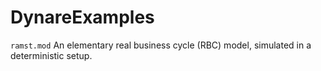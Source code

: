 # DynareExamples

`ramst.mod`
An elementary real business cycle (RBC) model, simulated in a deterministic setup.